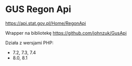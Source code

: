 # GUS Regon Api

https://api.stat.gov.pl/Home/RegonApi

Wrapper na bibliotekę https://github.com/johnzuk/GusApi

Działa z wersjami PHP:
* 7.2, 7.3, 7.4
* 8.0, 8.1

